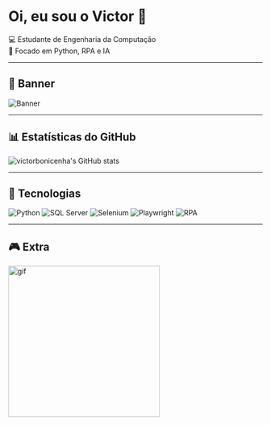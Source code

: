 # Oi, eu sou o Victor 👋

💻 Estudante de Engenharia da Computação  
🤖 Focado em Python, RPA e IA  

---

## 🎴 Banner
![Banner](https://i.imgur.com/SEULINKAQUI.png)

---

## 📊 Estatísticas do GitHub
![victorbonicenha's GitHub stats](https://github-readme-stats.vercel.app/api?username=victorbonicenha&show_icons=true&theme=radical)

---

## 🚀 Tecnologias
![Python](https://img.shields.io/badge/Python-3776AB?style=for-the-badge&logo=python&logoColor=white)
![SQL Server](https://img.shields.io/badge/SQL%20Server-CC2927?style=for-the-badge&logo=microsoftsqlserver&logoColor=white)
![Selenium](https://img.shields.io/badge/Selenium-43B02A?style=for-the-badge&logo=selenium&logoColor=white)
![Playwright](https://img.shields.io/badge/Playwright-2EAD33?style=for-the-badge&logo=playwright&logoColor=white)
![RPA](https://img.shields.io/badge/RPA-000000?style=for-the-badge&logo=robotframework&logoColor=white)

---

## 🎮 Extra
<img src="https://i.imgur.com/SEUGIF.gif" width="300" alt="gif">
